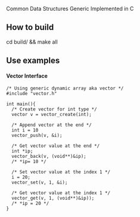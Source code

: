 Common Data Structures Generic Implemented in C

## How to build

cd build/ && make all

## Use examples

#### Vector Interface
```
/* Using generic dynamic array aka vector */
#include "vector.h"

int main(){
  /* Create vector for int type */
  vector v = vector_create(int);
  
  /* Append vector at the end */
  int i = 10
  vector_push(v, &i);
  
  /* Get vector value at the end */
  int *ip;
  vector_back(v, (void**)&ip);
  /* *ip= 10 */
  
  /* Set vector value at the index 1 */
  i = 20;
  vector_set(v, 1, &i);
  
  /* Get vector value at the index 1 */
  vector_get(v, 1, (void**)&ip));
  /* *ip = 20 */
}

```
